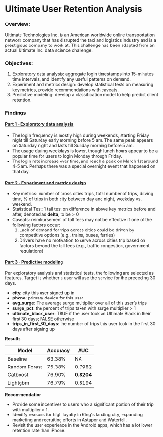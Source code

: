 # Ultimate User Retention Analysis

### Overview:

Ultimate Technologies Inc. is an American worldwide online transportation network company that has disrupted the taxi and logistics industry and is a prestigious company to work at. This challenge has been adapted from an actual Ultimate Inc. data science challenge.

### Objectives:

 1. Exploratory data analysis: aggregate login timestamps into 15-minutes time intervals, and identify any useful patterns on demand.
 2. Experiment and metrics design: develop statistical tests on measuring key metrics, provide recommendations with caveats.
 3. Predictive modeling: develop a classification model to help predict client retention.

### Findings

#### [Part 1 - Exploratory data analysis](https://github.com/sittingman/takehome_proj/blob/master/ultimate_challenge/part_1.ipynb)

- The login frequency is mostly high during weekends, starting Friday night till Saturday early morning before 5 am. The same peak appears on Saturday night and lasts till Sunday morning before 5 am.
- The usage during weekdays is lower, though lunch hours appear to be a popular time for users to login Monday through Friday.
- The login rate increase over time, and reach a peak on March 1st around 4-5 am. Perhaps there was a special overnight event that happened on that day.

#### [Part 2 - Experiment and metrics design](https://github.com/sittingman/takehome_proj/blob/master/ultimate_challenge/part_2.ipynb)

- Key metrics: number of cross cities trips, total number of trips, driving time, % of trips in both city between day and night, weekday vs. weekend. 
- Statistical Test: 1 tail test on difference in above key metrics before and after, denoted as **delta**, to be > 0 
- Caveats: reimbursement of toll fees may not be effective if one of the following factors occur:
    1. Lack of demand for trips across cities could be driven by competitive options (e.g., trains, buses, ferries)
    2. Drivers have no motivation to serve across cities trip based on factors beyond the toll fees (e.g., traffic congestion, government regulations)
    
#### [Part 3 - Predictive modeling](https://github.com/sittingman/takehome_proj/blob/master/ultimate_challenge/part_3.ipynb)

Per exploratory analysis and statistical tests, the following are selected as features. Target is whether a user will use the service for the preceding 30 days.

- **city**: city this user signed up in
- **phone**: primary device for this user
- **avg_surge**: The average surge multiplier over all of this user’s trips
- **surge_pct**: the percent of trips taken with surge multiplier > 1
- **ultimate_black_user**: TRUE if the user took an Ultimate Black in their first 30 days; FALSE otherwise
- **trips_in_first_30_days**: the number of trips this user took in the first 30 days after signing up

**Results**

|Model | Accuracy | AUC |
| --- | --- | --- |
| Baseline | 63.38% | NA |
| Random Forest | 75.38% | 0.7982 |
| Catboost | 76.90% | **0.8204** |
| Lightgbm | 76.79%| 0.8194 |

**Recommendation**

- Provide some incentives to users who a significant portion of their trip with multiplier > 1.
- Identify reasons for high loyalty in King's landing city, expanding marketing and recruiting efforts in Astapor and Waterfell.
- Revisit the user experience in the Android apps, which has a lot lower retention rate than iPhone.
